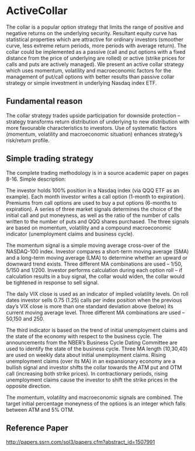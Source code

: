 # ActiveCollar

The collar is a popular option strategy that limits the range of positive and negative returns on the underlying security. Resultant equity curve has statistical properties which are attractive for ordinary investors (smoother curve, less extreme return periods, more periods with average return). The collar could be implemented as a passive (call and put options with a fixed distance from the price of underlying are rolled) or active (strike prices for calls and puts are actively managed). We present an active collar strategy which uses momentum, volatility and macroeconomic factors for the management of put/call options with better results than passive collar strategy or simple investment in underlying Nasdaq index ETF.

## Fundamental reason
The collar strategy trades upside participation for downside protection – strategy transforms return distribution of underlying to new distribution with more favourable characteristics to investors. Use of systematic factors (momentum, volatility and macroeconomic situation) enhances strategy’s risk/return profile.

## Simple trading strategy
The complete trading methodology is in a source academic paper on pages 8-16. Simple description:

The investor holds 100% position in a Nasdaq index (via QQQ ETF as an example). Each month investor writes a call option (1-month to expiration). Premiums from call options are used to buy a put options (6-months to expiration). A series of three market signals determines the choice of the initial call and put moneyness, as well as the ratio of the number of calls written to the number of puts and QQQ shares purchased. The three signals are based on momentum, volatility and a compound macroeconomic indicator (unemployment claims and business cycle).

The momentum signal is a simple moving average cross-over of the NASDAQ-100 index. Investor compares a short-term moving average (SMA) and a long-term moving average (LMA) to determine whether an upward or downward trend exists. Three different MA combinations are used – 1/50, 5/150 and 1/200. Investor performs calculation during each option roll – if calculation results in a buy signal, the collar would widen, the collar would be tightened in response to sell signal.

The daily VIX close is used as an indicator of implied volatility levels. On roll dates investor sells 0.75 (1.25) calls per index position when the previous day’s VIX close is more than one standard deviation above (below) its current moving average level. Three different MA combinations are used – 50,150 and 250.

The third indicator is based on the trend of initial unemployment claims and the state of the economy with respect to the business cycle. The announcements from the NBER’s Business Cycle Dating Committee are used to identify the state of the business cycle. Three MA length (10,30,40) are used on weekly data about initial unemployment claims. Rising unemployment claims (over its MA) in an expansionary economy are a bullish signal and investor shifts the collar towards the ATM put and OTM call (increasing both strike prices). In contractionary periods, rising unemployment claims cause the investor to shift the strike prices in the opposite direction.

The momentum, volatility and macroeconomic signals are combined. The target initial percentage moneyness of the options is an integer which falls between ATM and 5% OTM.

## Reference Paper

http://papers.ssrn.com/sol3/papers.cfm?abstract_id=1507991

